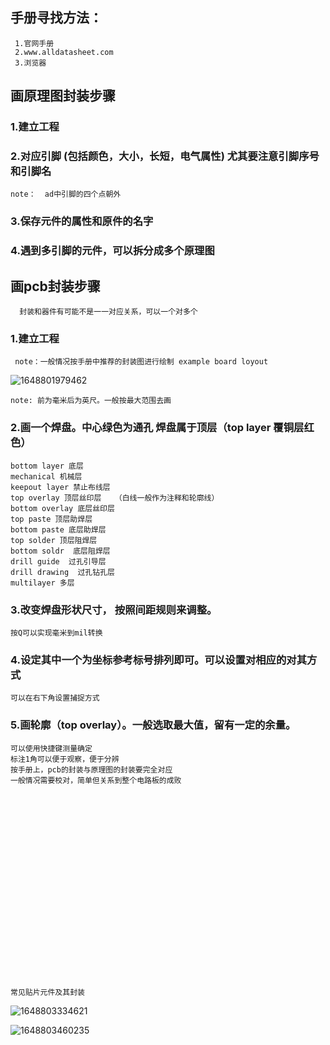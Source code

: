 ## 手册寻找方法：
     1.官网手册
     2.www.alldatasheet.com
     3.浏览器



## 画原理图封装步骤
### 1.建立工程
### 2.对应引脚 (包括颜色，大小，长短，电气属性)  尤其要注意引脚序号和引脚名
    note：  ad中引脚的四个点朝外
### 3.保存元件的属性和原件的名字
### 4.遇到多引脚的元件，可以拆分成多个原理图

## 画pcb封装步骤
      封装和器件有可能不是一一对应关系，可以一个对多个
### 1.建立工程
     note：一般情况按手册中推荐的封装图进行绘制 example board loyout 

![1648801979462](C:\Users\71801\AppData\Roaming\Typora\typora-user-images\1648801979462.png)

    note: 前为毫米后为英尺。一般按最大范围去画
### 2.画一个焊盘。中心绿色为通孔 焊盘属于顶层（top layer 覆铜层红色）
    bottom layer 底层 
    mechanical 机械层
    keepout layer 禁止布线层
    top overlay 顶层丝印层   （白线一般作为注释和轮廓线）
    bottom overlay 底层丝印层
    top paste 顶层助焊层
    bottom paste 底层助焊层
    top solder 顶层阻焊层
    bottom soldr  底层阻焊层
    drill guide  过孔引导层
    drill drawing  过孔钻孔层
    multilayer 多层
### 3.改变焊盘形状尺寸， 按照间距规则来调整。
    按Q可以实现毫米到mil转换
### 4.设定其中一个为坐标参考标号排列即可。可以设置对相应的对其方式
	可以在右下角设置捕捉方式
### 5.画轮廓（top overlay）。一般选取最大值，留有一定的余量。
	可以使用快捷键测量确定
	标注1角可以便于观察，便于分辨
	按手册上，pcb的封装与原理图的封装要完全对应
	一般情况需要校对，简单但关系到整个电路板的成败
	






















    常见贴片元件及其封装
![1648803334621](C:\Users\71801\AppData\Roaming\Typora\typora-user-images\1648803334621.png)
    
![1648803460235](C:\Users\71801\AppData\Roaming\Typora\typora-user-images\1648803460235.png)

